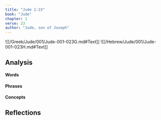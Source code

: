 ```yaml
---
title: "Jude 1:23"
book: "Jude"
chapter: 1
verse: 23
author: "Jude, son of Joseph"
---
```

![[/Greek/Jude/001/Jude-001-023G.md#Text]]
![[/Hebrew/Jude/001/Jude-001-023H.md#Text]]

## Analysis

#### Words

#### Phrases

#### Concepts

## Reflections
